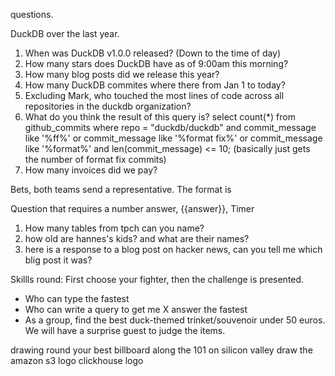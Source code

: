 
questions.

DuckDB over the last year.
1. When was DuckDB v1.0.0 released? (Down to the time of day)
2. How many stars does DuckDB have as of 9:00am this morning?
3. How many blog posts did we release this year?
4. How many DuckDB commites where there from Jan 1 to today?
5. Excluding Mark, who touched the most lines of code across all repositories in the duckdb organization?
6. What do you think the result of this query is? select count(*) from github_commits where repo = "duckdb/duckdb" and commit_message like '%ff%' or commit_message like '%format fix%' or commit_message like '%format%' and len(commit_message) <= 10; (basically just gets the number of format fix commits)
7. How many invoices did we pay?


Bets, both teams send a representative. The format is  

Question that requires a number answer, {{answer}}, Timer

1. How many tables from tpch can you name?
2. how old are hannes's kids? and what are their names?
3. here is a response to a blog post on hacker news, can you tell me which blig post it was?


Skillls round:
First choose your fighter, then the challenge is presented.
- Who can type the fastest
- Who can write a query to get me X answer the fastest
- As a group, find the best duck-themed trinket/souvenoir under 50 euros. We will have a surprise guest to judge the items.

drawing round
your best billboard along the 101 on silicon valley
draw the amazon s3 logo
clickhouse logo
